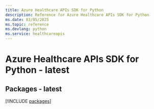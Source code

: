```yaml
---
title: Azure Healthcare APIs SDK for Python
description: Reference for Azure Healthcare APIs SDK for Python
ms.date: 03/05/2025
ms.topic: reference
ms.devlang: python
ms.service: healthcareapis
---
```

# Azure Healthcare APIs SDK for Python - latest
## Packages - latest
[!INCLUDE [packages](healthcare-apis-index.md)]